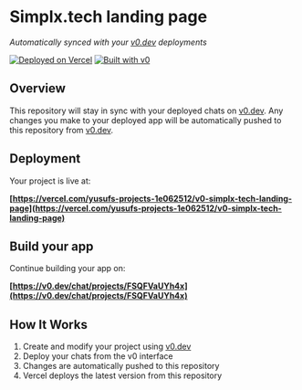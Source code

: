 # Simplx.tech landing page

*Automatically synced with your [v0.dev](https://v0.dev) deployments*

[![Deployed on Vercel](https://img.shields.io/badge/Deployed%20on-Vercel-black?style=for-the-badge&logo=vercel)](https://vercel.com/yusufs-projects-1e062512/v0-simplx-tech-landing-page)
[![Built with v0](https://img.shields.io/badge/Built%20with-v0.dev-black?style=for-the-badge)](https://v0.dev/chat/projects/FSQFVaUYh4x)

## Overview

This repository will stay in sync with your deployed chats on [v0.dev](https://v0.dev).
Any changes you make to your deployed app will be automatically pushed to this repository from [v0.dev](https://v0.dev).

## Deployment

Your project is live at:

**[https://vercel.com/yusufs-projects-1e062512/v0-simplx-tech-landing-page](https://vercel.com/yusufs-projects-1e062512/v0-simplx-tech-landing-page)**

## Build your app

Continue building your app on:

**[https://v0.dev/chat/projects/FSQFVaUYh4x](https://v0.dev/chat/projects/FSQFVaUYh4x)**

## How It Works

1. Create and modify your project using [v0.dev](https://v0.dev)
2. Deploy your chats from the v0 interface
3. Changes are automatically pushed to this repository
4. Vercel deploys the latest version from this repository
